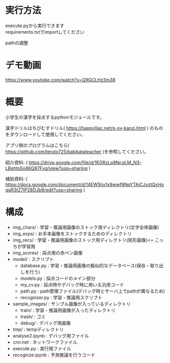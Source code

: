 # 実行方法
execute.pyから実行できます  
requirements.txtでimportしてください

pathの調整

# デモ動画
https://www.youtube.com/watch?v=Q9GCLHz3m38

# 概要
小学生の漢字を採点するpythonモジュールです。 

漢字ドリルはちびむすドリル( https://happylilac.net/p-sy-kanzi.html ) のものをダウンロードして使用してください。 

アプリ側のプログラムはこちら( https://github.com/teruto725/kakikatateacher )を参照してください。 

紹介資料: ( https://drive.google.com/file/d/1EORzLp9NcgLM_N3-LBghtsSo86Q87Fxg/view?usp=sharing )

補助資料: ( https://docs.google.com/document/d/14EW5hx1x9wwf9NpYTAiCJvztQvHoqqR3tZ7IP28DJb8/edit?usp=sharing )

# 構成
- img_chars/ : 学習・推論用画像のストック用ディレクトリ(文字全体画像)
- img_exps/ : お手本画像をストックするためのディレクトリ
- img_recs/ : 学習・推論用画像のストック用ディレクトリ(矩形画像)<= こっちが学習用
- img_scores/ : 採点用の赤ペン画像
- model/ : スクリプト
     - database.py : 学習・推論用画像の擬似的なデータベース(保存・取り出しを行う)
     - models.py : 採点コードのメイン部分
     - my_cv.py : 採点時やデバッグ時に用いる汎用コード
     - path.py : path管理ファイル(デバッグ時とサーバ上でpathが異なるため)
     - recognizer.py : 学習・推論用スクリプト
- sample_images/ : サンプル画像が入っているディレクトリ
     - train/ : 学習・推論用画像が入ったディレクトリ
     - trash/ : ゴミ
     - debug/ : デバッグ用画像
- tmp/ : tempディレクトリ
- analyse2.ipynb : デバッグ用ファイル
- cnn.net : ネットワークファイル
- execute.py : 実行用ファイル
- recoginze.ipynb : 予測推論を行うコード 
